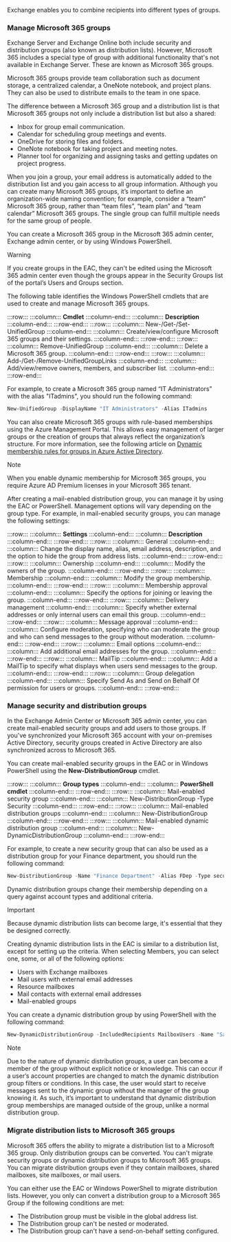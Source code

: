 Exchange enables you to combine recipients into different types of groups.

### Manage Microsoft 365 groups

Exchange Server and Exchange Online both include security and distribution groups (also known as distribution lists). However, Microsoft 365 includes a special type of group with additional functionality that's not available in Exchange Server. These are known as Microsoft 365 groups.

Microsoft 365 groups provide team collaboration such as document storage, a centralized calendar, a OneNote notebook, and project plans. They can also be used to distribute emails to the team in one space.

The difference between a Microsoft 365 group and a distribution list is that Microsoft 365 groups not only include a distribution list but also a shared:

 -  Inbox for group email communication.
 -  Calendar for scheduling group meetings and events.
 -  OneDrive for storing files and folders.
 -  OneNote notebook for taking project and meeting notes.
 -  Planner tool for organizing and assigning tasks and getting updates on project progress.

When you join a group, your email address is automatically added to the distribution list and you gain access to all group information. Although you can create many Microsoft 365 groups, it’s important to define an organization-wide naming convention; for example, consider a “team” Microsoft 365 group, rather than “team files”, “team plan” and “team calendar” Microsoft 365 groups. The single group can fulfill multiple needs for the same group of people.

You can create a Microsoft 365 group in the Microsoft 365 admin center, Exchange admin center, or by using Windows PowerShell.

> [!WARNING]
> If you create groups in the EAC, they can't be edited using the Microsoft 365 admin center even though the groups appear in the Security Groups list of the portal’s Users and Groups section.

The following table identifies the Windows PowerShell cmdlets that are used to create and manage Microsoft 365 groups.

:::row:::
  :::column:::
    **Cmdlet**
  :::column-end:::
  :::column:::
    **Description**
  :::column-end:::
:::row-end:::
:::row:::
  :::column:::
    New-/Get-/Set-UnifiedGroup
  :::column-end:::
  :::column:::
    Create/view/configure Microsoft 365 groups and their settings.
  :::column-end:::
:::row-end:::
:::row:::
  :::column:::
    Remove-UnifiedGroup
  :::column-end:::
  :::column:::
    Delete a Microsoft 365 group.
  :::column-end:::
:::row-end:::
:::row:::
  :::column:::
    Add-/Get-/Remove-UnifiedGroupLinks
  :::column-end:::
  :::column:::
    Add/view/remove owners, members, and subscriber list.
  :::column-end:::
:::row-end:::


For example, to create a Microsoft 365 group named “IT Administrators” with the alias "ITadmins", you should run the following command:<br>

```powershell
New-UnifiedGroup -DisplayName "IT Administrators" -Alias ITadmins
```

You can also create Microsoft 365 groups with rule-based memberships using the Azure Management Portal. This allows easy management of larger groups or the creation of groups that always reflect the organization’s structure. For more information, see the following article on [Dynamic membership rules for groups in Azure Active Directory](/azure/active-directory/enterprise-users/groups-dynamic-membership?azure-portal=true).

> [!NOTE]
> When you enable dynamic membership for Microsoft 365 groups, you require Azure AD Premium licenses in your Microsoft 365 tenant.

After creating a mail-enabled distribution group, you can manage it by using the EAC or PowerShell. Management options will vary depending on the group type. For example, in mail-enabled security groups, you can manage the following settings:

:::row:::
  :::column:::
    **Settings**
  :::column-end:::
  :::column:::
    **Description**
  :::column-end:::
:::row-end:::
:::row:::
  :::column:::
    General
  :::column-end:::
  :::column:::
    Change the display name, alias, email address, description, and the option to hide the group from address lists.
  :::column-end:::
:::row-end:::
:::row:::
  :::column:::
    Ownership
  :::column-end:::
  :::column:::
    Modify the owners of the group.
  :::column-end:::
:::row-end:::
:::row:::
  :::column:::
    Membership
  :::column-end:::
  :::column:::
    Modify the group membership.
  :::column-end:::
:::row-end:::
:::row:::
  :::column:::
    Membership approval
  :::column-end:::
  :::column:::
    Specify the options for joining or leaving the group.
  :::column-end:::
:::row-end:::
:::row:::
  :::column:::
    Delivery management
  :::column-end:::
  :::column:::
    Specify whether external addresses or only internal users can email this group.
  :::column-end:::
:::row-end:::
:::row:::
  :::column:::
    Message approval
  :::column-end:::
  :::column:::
    Configure moderation, specifying who can moderate the group and who can send messages to the group without moderation.
  :::column-end:::
:::row-end:::
:::row:::
  :::column:::
    Email options
  :::column-end:::
  :::column:::
    Add additional email addresses for the group.
  :::column-end:::
:::row-end:::
:::row:::
  :::column:::
    MailTip
  :::column-end:::
  :::column:::
    Add a MailTip to specify what displays when users send messages to the group.
  :::column-end:::
:::row-end:::
:::row:::
  :::column:::
    Group delegation
  :::column-end:::
  :::column:::
    Specify Send As and Send on Behalf Of permission for users or groups.
  :::column-end:::
:::row-end:::


### Manage security and distribution groups

In the Exchange Admin Center or Microsoft 365 admin center, you can create mail-enabled security groups and add users to those groups. If you've synchronized your Microsoft 365 account with your on-premises Active Directory, security groups created in Active Directory are also synchronized across to Microsoft 365.

You can create mail-enabled security groups in the EAC or in Windows PowerShell using the **New-DistributionGroup** cmdlet.

:::row:::
  :::column:::
    **Group types**
  :::column-end:::
  :::column:::
    **PowerShell cmdlet**
  :::column-end:::
:::row-end:::
:::row:::
  :::column:::
    Mail-enabled security group
  :::column-end:::
  :::column:::
    New-DistributionGroup -Type Security
  :::column-end:::
:::row-end:::
:::row:::
  :::column:::
    Mail-enabled distribution groups
  :::column-end:::
  :::column:::
    New-DistributionGroup
  :::column-end:::
:::row-end:::
:::row:::
  :::column:::
    Mail-enabled dynamic distribution group
  :::column-end:::
  :::column:::
    New-DynamicDistributionGroup
  :::column-end:::
:::row-end:::


For example, to create a new security group that can also be used as a distribution group for your Finance department, you should run the following command:

```powershell
New-DistributionGroup -Name "Finance Department" -Alias FDep -Type security
```

Dynamic distribution groups change their membership depending on a query against account types and additional criteria.

> [!IMPORTANT]
> Because dynamic distribution lists can become large, it's essential that they be designed correctly.

Creating dynamic distribution lists in the EAC is similar to a distribution list, except for setting up the criteria. When selecting Members, you can select one, some, or all of the following options:

 -  Users with Exchange mailboxes
 -  Mail users with external email addresses
 -  Resource mailboxes
 -  Mail contacts with external email addresses
 -  Mail-enabled groups

You can create a dynamic distribution group by using PowerShell with the following command:

```powershell
New-DynamicDistributionGroup -IncludedRecipients MailboxUsers -Name "Sales Users Dynamic Group" -Department Sales
```

> [!NOTE]
> Due to the nature of dynamic distribution groups, a user can become a member of the group without explicit notice or knowledge. This can occur if a user’s account properties are changed to match the dynamic distribution group filters or conditions. In this case, the user would start to receive messages sent to the dynamic group without the manager of the group knowing it. As such, it’s important to understand that dynamic distribution group memberships are managed outside of the group, unlike a normal distribution group.

### Migrate distribution lists to Microsoft 365 groups

Microsoft 365 offers the ability to migrate a distribution list to a Microsoft 365 group. Only distribution groups can be converted. You can't migrate security groups or dynamic distribution groups to Microsoft 365 groups. You can migrate distribution groups even if they contain mailboxes, shared mailboxes, site mailboxes, or mail users.

You can either use the EAC or Windows PowerShell to migrate distribution lists. However, you only can convert a distribution group to a Microsoft 365 Group if the following conditions are met:

 -  The Distribution group must be visible in the global address list.
 -  The Distribution group can't be nested or moderated.
 -  The Distribution group can't have a send-on-behalf setting configured.
